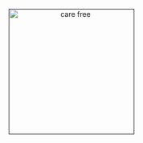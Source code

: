 <p align="center">
  <a href="" rel="doctor.svg">
<img width=250px height=250px src="depositphotos_138446540-stock-photo-male-doctor-with-stethoscope" alt="care free"></ a>
</p>
